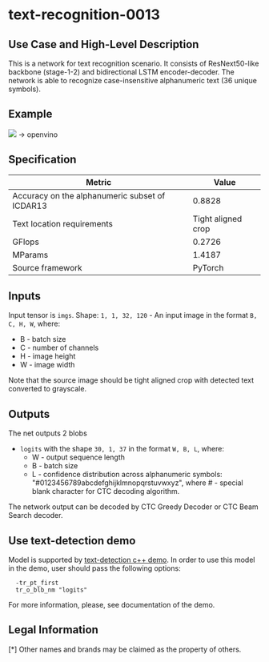 # text-recognition-0013

## Use Case and High-Level Description

This is a network for text recognition scenario. It consists of ResNext50-like backbone (stage-1-2) and bidirectional LSTM encoder-decoder.
The network is able to recognize case-insensitive alphanumeric text (36 unique symbols).

## Example

![](openvino.jpg) -> openvino

## Specification

| Metric                                         | Value              |
| ---------------------------------------------- | ------------------ |
| Accuracy on the alphanumeric subset of ICDAR13 | 0.8828             |
| Text location requirements                     | Tight aligned crop |
| GFlops                                         | 0.2726             |
| MParams                                        | 1.4187             |
| Source framework                               | PyTorch            |

## Inputs
Input tensor is `imgs`.
Shape: `1, 1, 32, 120` - An input image in the format `B, C, H, W`,
where:
  - B - batch size
  - C - number of channels
  - H - image height
  - W - image width

Note that the source image should be tight aligned crop with detected text converted to grayscale.

## Outputs
The net outputs 2 blobs
*  `logits` with the shape `30, 1, 37` in the format `W, B, L`,
    where:
      - W - output sequence length
      - B - batch size
      - L - confidence distribution across alphanumeric symbols: "#0123456789abcdefghijklmnopqrstuvwxyz", where # - special blank character for CTC decoding algorithm.

The network output can be decoded by CTC Greedy Decoder or CTC Beam Search decoder.

## Use text-detection demo

Model is supported by [text-detection c++ demo](../../../../../../demos/text_detection_demo/cpp/main.cpp). In order to use this model in the demo, user should pass the following options:
```
  -tr_pt_first
  tr_o_blb_nm "logits"
```

For more information, please, see documentation of the demo.

## Legal Information
[*] Other names and brands may be claimed as the property of others.
